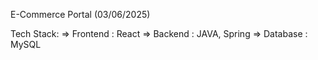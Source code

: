 E-Commerce Portal
(03/06/2025)

Tech Stack:
=> Frontend : React
=> Backend : JAVA, Spring
=> Database : MySQL
